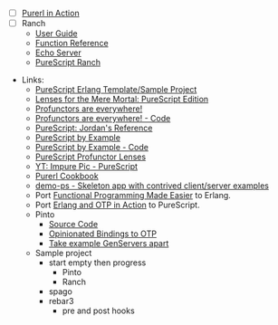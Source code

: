- [ ] [Purerl in Action](https://github.com/mkohlhaas/Purerl-in-Action)
- [ ] Ranch 
  - [User Guide](https://ninenines.eu/docs/en/ranch/2.1/guide/)
  - [Function Reference](https://ninenines.eu/docs/en/ranch/2.1/manual/)
  - [Echo Server](https://github.com/ninenines/ranch/tree/master/examples/tcp_echo)
  - [PureScript Ranch](https://pursuit.purerl.fun/packages/erl-ranch/0.0.2)
- Links:
  - [PureScript Erlang Template/Sample Project](https://github.com/mkohlhaas/PureScript-Erlang-Template)
  - [Lenses for the Mere Mortal: PureScript Edition](https://github.com/mkohlhaas/Lenses-for-the-Mere-Mortals-PureScript)
  - [Profunctors are everywhere!](https://dev.to/meeshkan/profunctors-are-everywhere-27m4)
  - [Profunctors are everywhere! - Code](https://github.com/mkohlhaas/Profunctors-are-Everywhere)
  - [PureScript: Jordan's Reference](https://jordanmartinez.github.io/purescript-jordans-reference-site/)
  - [PureScript by Example](https://book.purescript.org/)
  - [PureScript by Example - Code](https://github.com/mkohlhaas/PureScript-by-Example)
  - [PureScript Profunctor Lenses](https://github.com/purescript-contrib/purescript-profunctor-lenses)
  - [YT: Impure Pic - PureScript](https://www.youtube.com/playlist?list=PLxn_Aq3QlOQd3nyoe9vv72qQwP2qAfP6r)
  - [Purerl Cookbook](https://purerl-cookbook.readthedocs.io/en/main/index.html)
  - [demo-ps - Skeleton app with contrived client/server examples](https://github.com/id3as/demo-ps)
  - Port [Functional Programming Made Easier](https://github.com/mkohlhaas/Functional-Programming-Made-Easier) to Erlang.
  - Port [Erlang and OTP in Action](https://github.com/mkohlhaas/Erlang-and-OTP-in-Action) to PureScript.
  - Pinto
    - [Source Code](https://github.com/id3as/purescript-erl-pinto)
    - [Opinionated Bindings to OTP](https://github.com/id3as/purescript-erl-pinto/blob/v0.1.0/README.md)
    - [Take example GenServers apart](https://github.com/id3as/demo-ps/blob/main/server/src/BookSup.purs#L41)
  - Sample project
    - start empty then progress
      - Pinto 
      - Ranch
    - spago
    - rebar3
      - pre and post hooks
